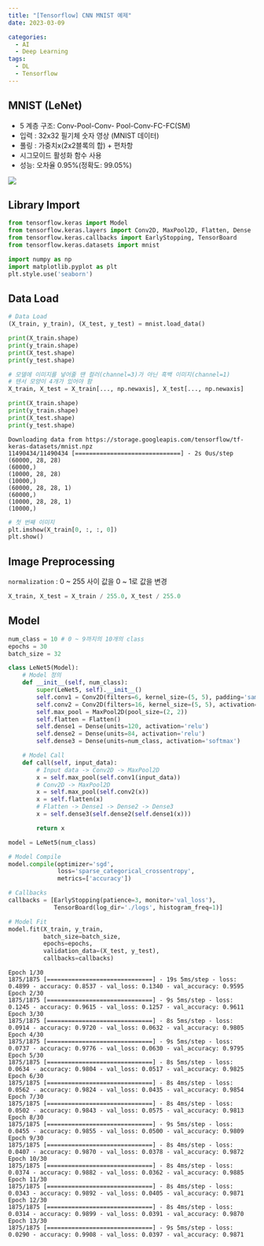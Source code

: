 ```yaml
---
title: "[Tensorflow] CNN MNIST 예제"
date: 2023-03-09

categories:
  - AI
  - Deep Learning
tags:
  - DL
  - Tensorflow
---
```


## MNIST (LeNet)
- 5 계층 구조: Conv-Pool-Conv- Pool-Conv-FC-FC(SM) 
- 입력 : 32x32 필기체 숫자 영상 (MNIST 데이터) 
- 풀링 : 가중치x(2x2블록의 합) + 편차항  
- 시그모이드 활성화 함수 사용 
- 성능: 오차율 0.95%(정확도: 99.05%)

<img src="https://miro.medium.com/max/4308/1*1TI1aGBZ4dybR6__DI9dzA.png">

## Library Import


```python
from tensorflow.keras import Model
from tensorflow.keras.layers import Conv2D, MaxPool2D, Flatten, Dense
from tensorflow.keras.callbacks import EarlyStopping, TensorBoard
from tensorflow.keras.datasets import mnist

import numpy as np
import matplotlib.pyplot as plt
plt.style.use('seaborn')
```

## Data Load


```python
# Data Load
(X_train, y_train), (X_test, y_test) = mnist.load_data()

print(X_train.shape)
print(y_train.shape)
print(X_test.shape)
print(y_test.shape)

# 모델에 이미지를 넣어줄 땐 컬러(channel=3)가 아닌 흑백 이미지(channel=1)
# 텐서 모양이 4개가 있어야 함
X_train, X_test = X_train[..., np.newaxis], X_test[..., np.newaxis]

print(X_train.shape)
print(y_train.shape)
print(X_test.shape)
print(y_test.shape)
```

    Downloading data from https://storage.googleapis.com/tensorflow/tf-keras-datasets/mnist.npz
    11490434/11490434 [==============================] - 2s 0us/step
    (60000, 28, 28)
    (60000,)
    (10000, 28, 28)
    (10000,)
    (60000, 28, 28, 1)
    (60000,)
    (10000, 28, 28, 1)
    (10000,)
    


```python
# 첫 번째 이미지
plt.imshow(X_train[0, :, :, 0])
plt.show()
```


## Image Preprocessing
`normalization` : 0 ~ 255 사이 값을 0 ~ 1로 값을 변경


```python
X_train, X_test = X_train / 255.0, X_test / 255.0
```

## Model


```python
num_class = 10 # 0 ~ 9까지의 10개의 class
epochs = 30
batch_size = 32
```


```python
class LeNet5(Model):
    # Model 정의
    def __init__(self, num_class):
        super(LeNet5, self).__init__()
        self.conv1 = Conv2D(filters=6, kernel_size=(5, 5), padding='same', activation='relu')
        self.conv2 = Conv2D(filters=16, kernel_size=(5, 5), activation='relu')
        self.max_pool = MaxPool2D(pool_size=(2, 2))
        self.flatten = Flatten()
        self.dense1 = Dense(units=120, activation='relu')
        self.dense2 = Dense(units=84, activation='relu')
        self.dense3 = Dense(units=num_class, activation='softmax')

    # Model Call
    def call(self, input_data):
        # Input data -> Conv2D -> MaxPool2D
        x = self.max_pool(self.conv1(input_data))
        # Conv2D -> MaxPool2D
        x = self.max_pool(self.conv2(x))
        x = self.flatten(x)
        # Flatten -> Dense1 -> Dense2 -> Dense3
        x = self.dense3(self.dense2(self.dense1(x)))

        return x
```


```python
model = LeNet5(num_class)
```


```python
# Model Compile
model.compile(optimizer='sgd',
              loss='sparse_categorical_crossentropy',
              metrics=['accuracy'])
```


```python
# Callbacks
callbacks = [EarlyStopping(patience=3, monitor='val_loss'),
             TensorBoard(log_dir='./logs', histogram_freq=1)]
```


```python
# Model Fit
model.fit(X_train, y_train,
          batch_size=batch_size,
          epochs=epochs,
          validation_data=(X_test, y_test),
          callbacks=callbacks)
```

    Epoch 1/30
    1875/1875 [==============================] - 19s 5ms/step - loss: 0.4899 - accuracy: 0.8537 - val_loss: 0.1340 - val_accuracy: 0.9595
    Epoch 2/30
    1875/1875 [==============================] - 9s 5ms/step - loss: 0.1245 - accuracy: 0.9615 - val_loss: 0.1257 - val_accuracy: 0.9611
    Epoch 3/30
    1875/1875 [==============================] - 8s 5ms/step - loss: 0.0914 - accuracy: 0.9720 - val_loss: 0.0632 - val_accuracy: 0.9805
    Epoch 4/30
    1875/1875 [==============================] - 9s 5ms/step - loss: 0.0737 - accuracy: 0.9776 - val_loss: 0.0630 - val_accuracy: 0.9795
    Epoch 5/30
    1875/1875 [==============================] - 8s 5ms/step - loss: 0.0634 - accuracy: 0.9804 - val_loss: 0.0517 - val_accuracy: 0.9825
    Epoch 6/30
    1875/1875 [==============================] - 8s 4ms/step - loss: 0.0562 - accuracy: 0.9824 - val_loss: 0.0435 - val_accuracy: 0.9854
    Epoch 7/30
    1875/1875 [==============================] - 8s 4ms/step - loss: 0.0502 - accuracy: 0.9843 - val_loss: 0.0575 - val_accuracy: 0.9813
    Epoch 8/30
    1875/1875 [==============================] - 9s 5ms/step - loss: 0.0455 - accuracy: 0.9855 - val_loss: 0.0500 - val_accuracy: 0.9809
    Epoch 9/30
    1875/1875 [==============================] - 8s 4ms/step - loss: 0.0407 - accuracy: 0.9870 - val_loss: 0.0378 - val_accuracy: 0.9872
    Epoch 10/30
    1875/1875 [==============================] - 8s 4ms/step - loss: 0.0374 - accuracy: 0.9882 - val_loss: 0.0362 - val_accuracy: 0.9885
    Epoch 11/30
    1875/1875 [==============================] - 8s 4ms/step - loss: 0.0343 - accuracy: 0.9892 - val_loss: 0.0405 - val_accuracy: 0.9871
    Epoch 12/30
    1875/1875 [==============================] - 8s 4ms/step - loss: 0.0314 - accuracy: 0.9899 - val_loss: 0.0391 - val_accuracy: 0.9870
    Epoch 13/30
    1875/1875 [==============================] - 9s 5ms/step - loss: 0.0290 - accuracy: 0.9908 - val_loss: 0.0397 - val_accuracy: 0.9871

